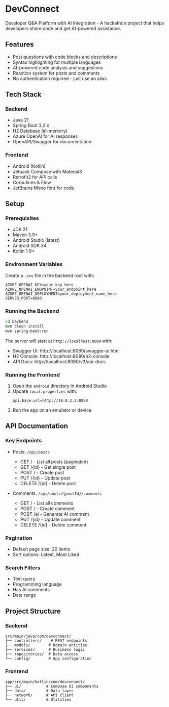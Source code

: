 # DevConnect

Developer Q&A Platform with AI Integration - A hackathon project that helps developers share code and get AI-powered assistance.

## Features

- Post questions with code blocks and descriptions
- Syntax highlighting for multiple languages
- AI-powered code analysis and suggestions
- Reaction system for posts and comments
- No authentication required - just use an alias

## Tech Stack

### Backend
- Java 21
- Spring Boot 3.2.x
- H2 Database (in-memory)
- Azure OpenAI for AI responses
- OpenAPI/Swagger for documentation

### Frontend
- Android (Kotlin)
- Jetpack Compose with Material3
- Retrofit2 for API calls
- Coroutines & Flow
- JetBrains Mono font for code

## Setup

### Prerequisites
- JDK 21
- Maven 3.9+
- Android Studio (latest)
- Android SDK 34
- Kotlin 1.9+

### Environment Variables
Create a `.env` file in the backend root with:
```
AZURE_OPENAI_KEY=your_key_here
AZURE_OPENAI_ENDPOINT=your_endpoint_here
AZURE_OPENAI_DEPLOYMENT=your_deployment_name_here
SERVER_PORT=8080
```

### Running the Backend
```bash
cd backend
mvn clean install
mvn spring-boot:run
```

The server will start at `http://localhost:8080` with:
- Swagger UI: http://localhost:8080/swagger-ui.html
- H2 Console: http://localhost:8080/h2-console
- API Docs: http://localhost:8080/v3/api-docs

### Running the Frontend
1. Open the `android` directory in Android Studio
2. Update `local.properties` with:
   ```properties
   api.base.url=http://10.0.2.2:8080
   ```
3. Run the app on an emulator or device

## API Documentation

### Key Endpoints
- Posts: `/api/posts`
  - GET / - List all posts (paginated)
  - GET /{id} - Get single post
  - POST / - Create post
  - PUT /{id} - Update post
  - DELETE /{id} - Delete post

- Comments: `/api/posts/{postId}/comments`
  - GET / - List all comments
  - POST / - Create comment
  - POST /ai - Generate AI comment
  - PUT /{id} - Update comment
  - DELETE /{id} - Delete comment

### Pagination
- Default page size: 20 items
- Sort options: Latest, Most Liked

### Search Filters
- Text query
- Programming language
- Has AI comments
- Date range

## Project Structure

### Backend
```
src/main/java/com/devconnect/
├── controllers/    # REST endpoints
├── models/        # Domain entities
├── services/      # Business logic
├── repositories/  # Data access
└── config/        # App configuration
```

### Frontend
```
app/src/main/kotlin/com/devconnect/
├── ui/           # Compose UI components
├── data/         # Data layer
├── network/      # API client
└── util/         # Utilities